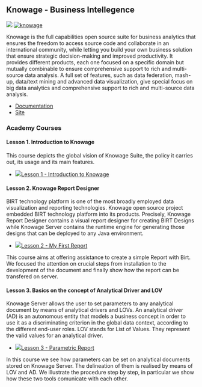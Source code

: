 <h2>Knowage -  Business Intellegence</h2>

[![](https://nexus.lab.fiware.org/repository/raw/public/badges/chapters/visualization.svg)](https://www.fiware.org/developers/catalogue/)
[![knowage](https://img.shields.io/badge/tag-knowage-orange.svg?logo=stackoverflow)](http://stackoverflow.com/questions/tagged/knowage)


Knowage is the full capabilities open source suite for business analytics that ensures the freedom to access source code and collaborate in an international community, while letting you build your own business solution that ensure strategic decision-making and improved productivity. It provides different products, each one focused on a specific domain but mutually combinable to ensure comprehensive support to rich and multi-source data analysis. A full set of features, such as data federation, mash-up, data/text mining and advanced data visualization, give special focus on big data analytics and comprehensive support to rich and multi-source data analysis.

-   [Documentation](http://knowage.rtfd.io/)
-   [Site](https://www.knowage-suite.com/site/home/)

<h3>Academy Courses</h3>


<h4>Lesson 1. Introduction to Knowage</h4>

This course depicts the global vision of Knowage Suite, the policy it carries out, its usage and its main features.

* <a href="https://edu.fiware.org/mod/scorm/view.php?id=1042"><img role="presentation" src="https://edu.fiware.org/theme/image.php?theme=klass&amp;component=scorm&amp;image=icon" alt=" " />Lesson 1 - Introduction to Knowage</a>

<h4> Lesson 2. Knowage Report Designer</h4>

BIRT technology platform is one of the most broadly employed data visualization and reporting technologies.
Knowage open source project embedded BIRT technology platform into its products. Precisely, Knowage Report Designer contains a visual report designer for creating BIRT Designs while Knowage Server contains the runtime engine for generating those designs that can be deployed to any Java environment.

* <a href="https://edu.fiware.org/mod/scorm/view.php?id=1039"><img role="presentation" src="https://edu.fiware.org/theme/image.php?theme=klass&amp;component=scorm&amp;image=icon" alt=" " />Lesson 2 - My First Report</a>

This course aims at offering assistance to create a simple Report with Birt. We focused the attention on crucial steps from installation to the development of the document and finally show how the report can be transfered on server.


<h4>Lesson 3. Basics on the concept of Analytical Driver and LOV</h4>


Knowage Server allows the user to set parameters to any analytical document by means of analytical drivers and LOVs.
An analytical driver (AD) is an autonomous entity that models a business concept in order to use it as a discriminating criterion in the global data context, according to the different end-user roles.
LOV stands for List of Values. They represent the valid values for an analytical driver.

* <a href="https://edu.fiware.org/mod/scorm/view.php?id=1040"><img role="presentation" src="https://edu.fiware.org/theme/image.php?theme=klass&amp;component=scorm&amp;image=icon" alt=" " />Lesson 3 - Parametric Report</a>



In this course we see how parameters can be set on analytical documents stored on Knowage Server. The delineation of them is realised by means of LOV and AD. We illustrate the procedure step by step, in particular we show how these two tools comunicate with each other.
